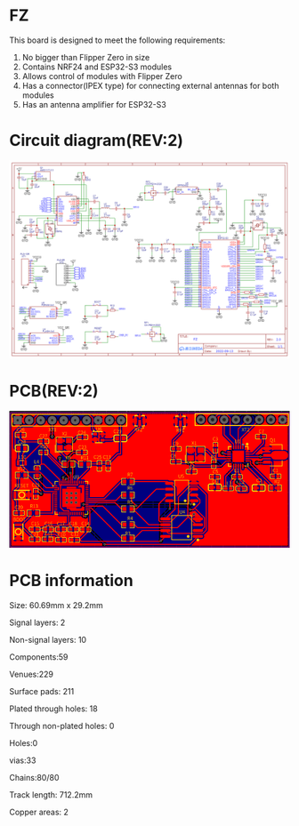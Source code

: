 # FZ
This board is designed to meet the following requirements:
1) No bigger than Flipper Zero in size
2) Contains NRF24 and ESP32-S3 modules
3) Allows control of modules with Flipper Zero
4) Has a connector(IPEX	type) for connecting external antennas  for both modules
5) Has an antenna amplifier for ESP32-S3


# Circuit diagram(REV:2)

![](https://github.com/Dm1try1/Final/blob/master/Schematic_New%20Project_2022-09-20.png)

# PCB(REV:2)
![](https://github.com/Dm1try1/Final/blob/master/PNG.png)


# PCB information

Size: 60.69mm x 29.2mm

Signal layers: 2

Non-signal layers: 10

Components:59

Venues:229

   Surface pads: 211

   Plated through holes: 18

   Through non-plated holes: 0

Holes:0

vias:33

Chains:80/80

Track length: 712.2mm

Copper areas: 2
